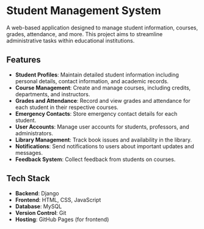 # Student Management System

A web-based application designed to manage student information, courses, grades, attendance, and more. This project aims to streamline administrative tasks within educational institutions.

## Features

- **Student Profiles**: Maintain detailed student information including personal details, contact information, and academic records.
- **Course Management**: Create and manage courses, including credits, departments, and instructors.
- **Grades and Attendance**: Record and view grades and attendance for each student in their respective courses.
- **Emergency Contacts**: Store emergency contact details for each student.
- **User Accounts**: Manage user accounts for students, professors, and administrators.
- **Library Management**: Track book issues and availability in the library.
- **Notifications**: Send notifications to users about important updates and messages.
- **Feedback System**: Collect feedback from students on courses.

## Tech Stack

- **Backend**: Django
- **Frontend**: HTML, CSS, JavaScript
- **Database**: MySQL
- **Version Control**: Git
- **Hosting**: GitHub Pages (for frontend)


